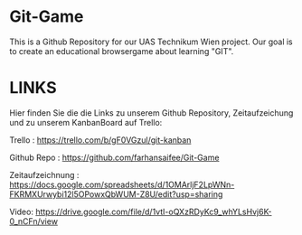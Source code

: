 # Git-Game
This is a Github Repository for our UAS Technikum Wien project. Our goal is to create an educational browsergame about learning "GIT".

# LINKS

Hier finden Sie die die Links zu unserem Github Repository, Zeitaufzeichung und zu unserem KanbanBoard auf Trello:

Trello : https://trello.com/b/gF0VGzul/git-kanban

Github Repo : https://github.com/farhansaifee/Git-Game

Zeitaufzeichnung : https://docs.google.com/spreadsheets/d/1OMArljF2LpWNn-FKRMXUrwybi12l5OPowxQbWUM-Z8U/edit?usp=sharing

Video: https://drive.google.com/file/d/1vtI-oQXzRDyKc9_whYLsHvj6K-0_nCFn/view
